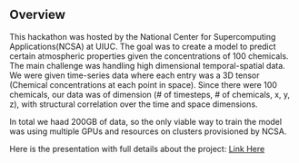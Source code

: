 ## Overview
This hackathon was hosted by the National Center for Supercomputing Applications(NCSA) at UIUC. 
The goal was to create a model to predict certain atmospheric properties given the concentrations of 100 chemicals. The main challenge was handling high dimensional temporal-spatial data. We were given time-series data where each entry was a 3D tensor (Chemical concentrations at each point in space). Since there were 100 chemicals, our data was of dimension (# of timesteps, # of chemicals, x, y, z), with structural correlation over the time and space dimensions.

In total we haad 200GB of data, so the only viable way to train the model was using multiple GPUs and resources on clusters provisioned by NCSA.

Here is the presentation with full details about the project: <a href="/static_resources/hack_slides.pdf">Link Here</a>